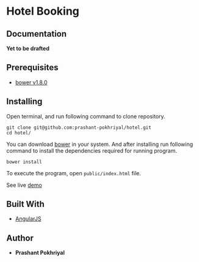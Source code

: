 # Hotel Booking

## Documentation

**Yet to be drafted**

## Prerequisites
- [bower v1.8.0](https://bower.io/)

## Installing
Open terminal, and run following command to clone repository.
```
git clone git@github.com:prashant-pokhriyal/hotel.git
cd hotel/
```
You can download [bower](https://bower.io/) in your system. And after installing run following command to install the dependencies required for running program.
```
bower install
```
To execute the program, open `public/index.html` file.

See live [demo](https://prashant-pokhriyal.github.io/hotel/public)

## Built With

* [AngularJS](https://angularjs.org/)


## Author

* **Prashant Pokhriyal**
